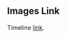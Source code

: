 ## Images Link

Timeline [link](https://www.lucidchart.com/documents/edit/0555e3b2-4fd2-4eb9-94c2-f08ddfb89110/0_0?beaconFlowId=8CCCB978D8317B8D).
